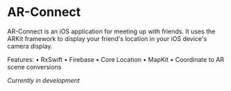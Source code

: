 # AR-Connect

AR-Connect is an iOS application for meeting up with friends. It uses the ARKit framework to display your friend's location in your iOS device's camera display.

Features:
• RxSwift
• Firebase
• Core Location
• MapKit
• Coordinate to AR scene conversions

*Currently in development*
